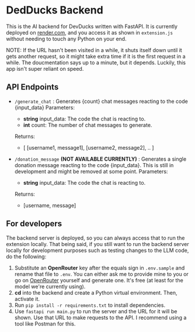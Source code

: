 # DedDucks Backend

This is the AI backend for DevDucks written with FastAPI.
It is currently deployed on [render.com](https://render.com/), and you access it as shown in ``extension.js`` without needing to touch any Python on your end.

NOTE: If the URL hasn't been visited in a while, it shuts itself down until it gets another request, so it might take extra time if it is the first request in a while. The doucmentation says up to a minute, but it depends. Luckily, this app isn't super reliant on speed.

## API Endpoints

- ``/generate_chat`` : Generates {count} chat messages reacting to the code {input_data}
  Parameters:
  - **string** input_data: The code the chat is reacting to.
  - **int** count: The number of chat messages to generate.

  Returns:
  - [
      [username1, message1],
      [username2, message2],
      ..
  ]

- ``/donation_message`` **(NOT AVAILABLE CURRENTLY)** : Generates a single donation message reacting to the code {input_data}. This is still in development and might be removed at some point.
  Parameters:
  - **string** input_data: The code the chat is reacting to.

  Returns:
  - [username, message]

## For developers

The backend server is deployed, so you can always access that to run the extension locally. That being said, if you still want to run the backend server locally for development purposes such as testing changes to the LLM code, do the following:

1. Substitute an **OpenRouter** key after the equals sign in ``.env.sample`` and rename that file to ``.env``. You can either ask me to provide mine to you or go on [OpenRouter](https://openrouter.ai/) yourself and generate one. It's free (at least for the model we're currently using).
2. **cd** into the backend and create a Python virtual environment. Then, activate it.
3. Run ``pip install -r requirements.txt`` to install dependencies.
4. Use ``fastapi run main.py`` to run the server and the URL for it will be shown. Use that URL to make requests to the API. I recommend using a tool like Postman for this.
